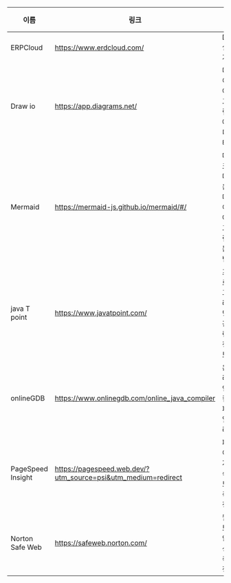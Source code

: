 <!-- --- --><!-- title: 유용한 링크 --><!-- updated: 2023-01-25 09:36:41Z --><!-- created: 2022-12-15 04:06:01Z --><!-- latitude: 37.26357270 --><!-- longitude: 127.02860090 --><!-- altitude: 0.0000 --><!-- --- -->|이름|링크|설명||---|---|---||ERPCloud| https://www.erdcloud.com/| DB설계||Draw io| https://app.diagrams.net/| 다이어그램 에디터||Mermaid| https://mermaid-js.github.io/mermaid/#/| 마크다운 다이어그램 문법||java T point|https://www.javatpoint.com/|프로그래밍 관련 정보|onlineGDB|https://www.onlinegdb.com/online_java_compiler|온라인 컴파일러||PageSpeed Insight|https://pagespeed.web.dev/?utm_source=psi&utm_medium=redirect|페이지 속도측정||Norton Safe Web|https://safeweb.norton.com/|웹 보안성 측정|